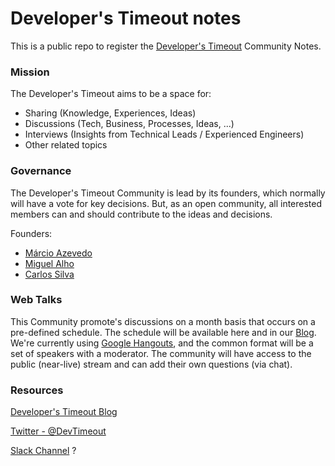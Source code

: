# Developer's Timeout notes #

This is a public repo to register the [Developer's Timeout](https://medium.com/developers-timeout) Community Notes.

### Mission ###

The Developer's Timeout aims to be a space for:

- Sharing (Knowledge, Experiences, Ideas)
- Discussions (Tech, Business, Processes, Ideas, ...)
- Interviews (Insights from Technical Leads / Experienced Engineers)
- Other related topics

### Governance ###

The Developer's Timeout Community is lead by its founders, which normally will have a vote for key decisions. But, as an open community, all interested members can and should contribute to the ideas and decisions.

Founders:

- [Márcio Azevedo](https://anoblequest.wordpress.com/)
- [Miguel Alho](http://www.miguelalho.pt/)
- [Carlos Silva](https://pt.linkedin.com/in/carlos-silva-21b5131)

### Web Talks ###

This Community promote's discussions on a month basis that occurs on a pre-defined schedule. The schedule will be available here and in our [Blog](https://medium.com/developers-timeout/).
We're currently using [Google Hangouts](https://hangouts.google.com/), and the common format will be a set of speakers with a moderator. The community will have access to the public (near-live) stream and can add their own questions (via chat).



### Resources ###

[Developer's Timeout Blog](https://medium.com/developers-timeout)

[Twitter - @DevTimeout](https://twitter.com/DevTimeout)

[Slack Channel]() ?




